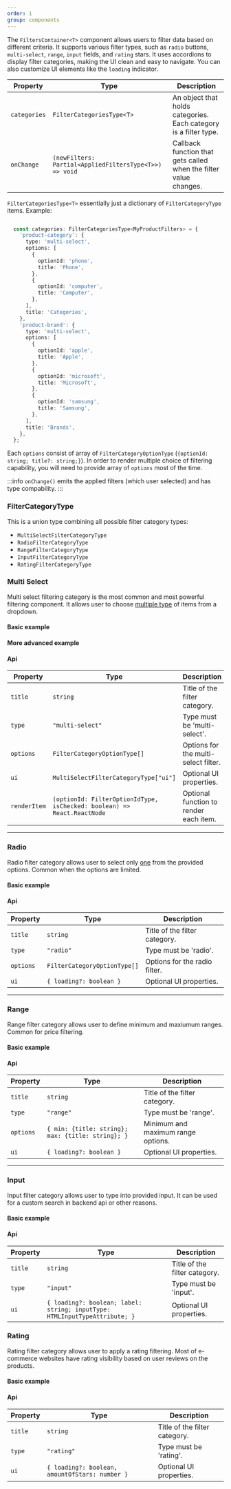 ```yaml
---
order: 1
group: components
---
```


The `FiltersContainer<T>` component allows users to filter data based on different criteria. It supports various filter types, such as `radio` buttons, `multi-select`, `range`, `input` fields, and `rating` stars. It uses accordions to display filter categories, making the UI clean and easy to navigate. You can also customize UI elements like the `loading` indicator.

| Property          | Type                                                | Description                                                                                              |
|-------------------|-----------------------------------------------------|----------------------------------------------------------------------------------------------------------|
| `categories`      | `FilterCategoriesType<T>`                | An object that holds categories. Each category is a filter type.                                         |
| `onChange`        | `(newFilters: Partial<AppliedFiltersType<T>>) => void` | Callback function that gets called when the filter value changes.               |


`FilterCategoriesType<T>` essentially just a dictionary of `FilterCategoryType` items. Example:

```ts

  const categories: FilterCategoriesType<MyProductFilters> = {
    'product-category': {
      type: 'multi-select',
      options: [
        {
          optionId: 'phone',
          title: 'Phone',
        },
        {
          optionId: 'computer',
          title: 'Computer',
        },
      ],
      title: 'Categories',
    },
    'product-brand': {
      type: 'multi-select',
      options: [
        {
          optionId: 'apple',
          title: 'Apple',
        },
        {
          optionId: 'microsoft',
          title: 'Microsoft',
        },
        {
          optionId: 'samsung',
          title: 'Samsung',
        },
      ],
      title: 'Brands',
    },
  };
```

Each `options` consist of array of `FilterCategoryOptionType` (`{optionId: string; title?: string;}`). In order to render multiple choice of filtering capability, you will need to provide array of `options` most of the time.

:::info
`onChange()` emits the applied filters (which user selected) and has type compability.
:::


### FilterCategoryType

This is a union type combining all possible filter category types:

- `MultiSelectFilterCategoryType`
- `RadioFilterCategoryType`
- `RangeFilterCategoryType`
- `InputFilterCategoryType`
- `RatingFilterCategoryType`

### Multi Select

Multi select filtering category is the most common and most powerful filtering component. It allows user to choose <u>multiple type</u> of items from a dropdown. 

#### Basic example

<code src="./examples/multi-select-example-basic.tsx"></code>

#### More advanced example

<code src="./examples/multi-select-example-advanced.tsx"></code>

#### Api

| Property       | Type                          | Description                                            |
|----------------|-------------------------------|--------------------------------------------------------|
| `title`        | `string`                      | Title of the filter category.                          |
| `type`         | `"multi-select"`              | Type must be 'multi-select'.                           |
| `options`      | `FilterCategoryOptionType[]`  | Options for the multi-select filter.                   |
| `ui`           | `MultiSelectFilterCategoryType["ui"]`                      | Optional UI properties.                               |
| `renderItem`   | `(optionId: FilterOptionIdType, isChecked: boolean) => React.ReactNode`                    | Optional function to render each item.                 |

<hr/>

### Radio

Radio filter category allows user to select only <u>one</u> from the provided options. Common when the options are limited.

#### Basic example

<code src="./examples/radio-example-basic.tsx"></code>

#### Api

| Property  | Type                          | Description                      |
|-----------|-------------------------------|----------------------------------|
| `title`   | `string`                      | Title of the filter category.    |
| `type`    | `"radio"`                     | Type must be 'radio'.            |
| `options` | `FilterCategoryOptionType[]`  | Options for the radio filter.    |
| `ui`      | `{ loading?: boolean }`       | Optional UI properties.          |

<hr/>

### Range

Range filter category allows user to define minimum and maxiumum ranges. Common for price filtering.

#### Basic example

<code src="./examples/range-example-basic.tsx"></code>

#### Api

| Property  | Type                          | Description                         |
|-----------|-------------------------------|-------------------------------------|
| `title`   | `string`                      | Title of the filter category.       |
| `type`    | `"range"`                     | Type must be 'range'.               |
| `options` | `{ min: {title: string}; max: {title: string}; }` | Minimum and maximum range options.  |
| `ui`      | `{ loading?: boolean }`       | Optional UI properties.             |

<hr/>

### Input

Input filter category allows user to type into provided input. It can be used for a custom search in backend api or other reasons.

#### Basic example

<code src="./examples/input-example-basic.tsx"></code>

#### Api

| Property  | Type                          | Description                         |
|-----------|-------------------------------|-------------------------------------|
| `title`   | `string`                      | Title of the filter category.       |
| `type`    | `"input"`                     | Type must be 'input'.               |
| `ui`      | `{ loading?: boolean; label: string; inputType: HTMLInputTypeAttribute; }`                      | Optional UI properties.             |

### Rating

Rating filter category allows user to apply a rating filtering. Most of e-commerce websites have rating visibility based on user reviews on the products.

#### Basic example

<code src="./examples/rating-example-basic.tsx"></code>

#### Api

| Property  | Type                          | Description                         |
|-----------|-------------------------------|-------------------------------------|
| `title`   | `string`                      | Title of the filter category.       |
| `type`    | `"rating"`                    | Type must be 'rating'.              |
| `ui`      | `{ loading?: boolean, amountOfStars: number }` | Optional UI properties.         |

